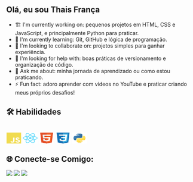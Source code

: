 ## Olá, eu sou Thais França


- 🏗 I'm currently working on: pequenos projetos em HTML, CSS e JavaScript, e principalmente Python para praticar.
- 🌱 I'm currently learning: Git, GitHub e lógica de programação.
- 🤝 I'm looking to collaborate on: projetos simples para ganhar experiência.
- 😬 I'm looking for help with: boas práticas de versionamento e organização de código.
- 💬 Ask me about: minha jornada de aprendizado ou como estou praticando.
- ⚡ Fun fact: adoro aprender com vídeos no YouTube e praticar criando meus próprios desafios!




##  🛠️ Habilidades 
<div style="display: inline_block"><br>
  <img align="center" alt="Rafa-Js" height="30" width="40" src="https://raw.githubusercontent.com/devicons/devicon/master/icons/javascript/javascript-plain.svg">
  <img align="center" alt="Rafa-React" height="30" width="40" src="https://raw.githubusercontent.com/devicons/devicon/master/icons/react/react-original.svg">
  <img align="center" alt="Rafa-HTML" height="30" width="40" src="https://raw.githubusercontent.com/devicons/devicon/master/icons/html5/html5-original.svg">
  <img align="center" alt="Rafa-CSS" height="30" width="40" src="https://raw.githubusercontent.com/devicons/devicon/master/icons/css3/css3-original.svg">
  <img align="center" alt="Rafa-Python" height="30" width="40" src="https://raw.githubusercontent.com/devicons/devicon/master/icons/python/python-original.svg">
</div>

## 🌐 Conecte-se Comigo:
<div> 
  <a href="https://instagram.com/thais_dev_" target="_blank"><img src="https://img.shields.io/badge/-Instagram-%23E4405F?style=for-the-badge&logo=instagram&logoColor=white" target="_blank"></a>
  <a href="https://discord.gg/thaisfr_" target="_blank"><img src="https://img.shields.io/badge/Discord-7289DA?style=for-the-badge&logo=discord&logoColor=white" target="_blank"></a> 
  <a href = "mailto:thaisfrancadearruda@gmail.com"><img src="https://img.shields.io/badge/-Gmail-%23333?style=for-the-badge&logo=gmail&logoColor=white" target="_blank"></a>
</div>
